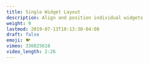 ```yaml
---
title: Single Widget Layout
description: Align and position individual widgets
weight: 9
lastmod: 2019-07-13T10:13:30-04:00
draft: false
emoji: 🐦
vimeo: 336025618
video_length: 2:26
---
```

